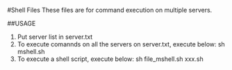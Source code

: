 #Shell Files
These files are for command execution on multiple servers.

##USAGE
1. Put server list in server.txt
2. To execute comannds on all the servers on server.txt, execute below:
	sh mshell.sh
3. To execute a shell script, execute below:
	sh file_mshell.sh xxx.sh
